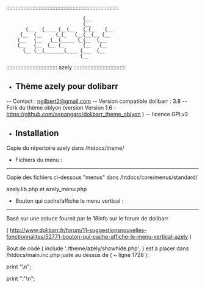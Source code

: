 
:::::::::::::::::::::::::::::::::::::::::::::::::::::::::::::::::::::::::

		                        {__        
		                        {__        
		   {__   {____ {__{__   {_{__   {__
		 {__  {__     {_{_   {__{__{__ {__ 
		{__   {__   {__{_____ {_{__  {___  
		{__   {__  {__ {_       {__   {__  
		  {__ {__{_______{____ {___  {__   
	                           {__     

::::::::::::::::::::::::::::::::: azely ::::::::::::::::::::::::::::::::::

- Thème azely pour dolibarr 
  ---------------------------

 -- Contact : ngilbert2@gmail.com
 -- Version compatible dolibarr : 3.8
 -- Fork du thème oblyon (version Version 1.6 - https://github.com/aspangaro/dolibarr_theme_oblyon )
 -- licence GPLv3 


- Installation
  --------------

 Copie du répertoire azely dans /htdocs/theme/


- Fichiers du menu :
 ------------------

 Copie des fichiers ci-dessous "menus" dans /htdocs/core/menus/standard/

 azely.lib.php et azely_menu.php


- Bouton qui cache/affiche le menu vertical :
 -------------------------------------------

 Basé sur une astuce fournit par le 18info sur le forum de dolibarr

 ( http://www.dolibarr.fr/forum/11-suggestionsnouvelles-fonctionnalites/52771-bouton-qui-cache-affiche-le-menu-vertical-azely )

 Bout de code ( include './theme/azely/showhide.php'; ) est à placer dans /htdocs/main.inc.php juste au dessus de ( ~ ligne 1728 ):

 print "\n";

 print '<!-- Begin right area -->'."\n";



